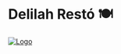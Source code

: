 # Delilah Restó 🍽

[![Logo](https://i.imgur.com/6GJ00jE.png "Logo")](http://https://i.imgur.com/6GJ00jE.png "Logo")
